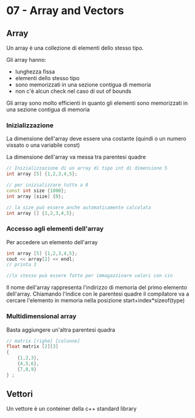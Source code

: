 # 07 - Array and Vectors

## Array

Un array è una collezione di elementi dello stesso tipo.

Gli array hanno:

- lunghezza fissa
- elementi dello stesso tipo
- sono memorizzati in una sezione contigua di memoria
- non c'è alcun check nel caso di out of bounds

Gli array sono molto efficienti in quanto gli elementi sono memorizzati in una sezione contigua di memoria

### Inizializzazione

La dimensione dell'array deve essere una costante (quindi o un numero vissato o una variabile const)

La dimensione dell'array va messa tra parentesi quadre

```cpp
// Inizializzazione di un array di tipo int di dimensione 5
int array [5] {1,2,3,4,5};

// per inizializzare tutto a 0
const int size {1000};
int array [size] {0};

// la size può essere anche automaticamente calcolata
int array [] {1,2,3,4,5};

```

### Accesso agli elementi dell'array

Per accedere un elemento dell'array

```cpp
int array [5] {1,2,3,4,5};
cout << array[2] << endl;
// printa 3

//lo stesso può essere fatto per immagazzinare valori con cin
```

Il nome dell'array rappresenta l'indirizzo di memoria del primo elemento dell'array. Chiamando l'indice con le parentesi quadre il compilatore va a cercare l'elemento in memoria nella posizione start+index*sizeof(type)

### Multidimensional array

Basta aggiungere un'altra parentesi quadra

```cpp
// matrix [righe] [colonne]
float matrix [2][3] 
{
    {1,2,3},
    {4,5,6},
    {7,8,9}
} ;
```

## Vettori

Un vettore è un conteiner della c++ standard library